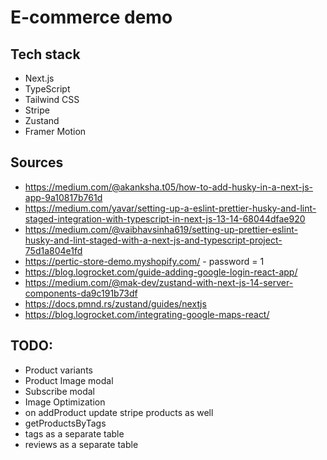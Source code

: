 # E-commerce demo

## Tech stack

- Next.js
- TypeScript
- Tailwind CSS
- Stripe
- Zustand
- Framer Motion

## Sources

- https://medium.com/@akanksha.t05/how-to-add-husky-in-a-next-js-app-9a10817b761d
- https://medium.com/yavar/setting-up-a-eslint-prettier-husky-and-lint-staged-integration-with-typescript-in-next-js-13-14-68044dfae920
- https://medium.com/@vaibhavsinha619/setting-up-prettier-eslint-husky-and-lint-staged-with-a-next-js-and-typescript-project-75d1a804e1fd
- https://pertic-store-demo.myshopify.com/ - password = 1
- https://blog.logrocket.com/guide-adding-google-login-react-app/
- https://medium.com/@mak-dev/zustand-with-next-js-14-server-components-da9c191b73df
- https://docs.pmnd.rs/zustand/guides/nextjs
- https://blog.logrocket.com/integrating-google-maps-react/

## TODO:
- Product variants
- Product Image modal
- Subscribe modal
- Image Optimization
- on addProduct update stripe products as well
- getProductsByTags
- tags as a separate table
- reviews as a separate table